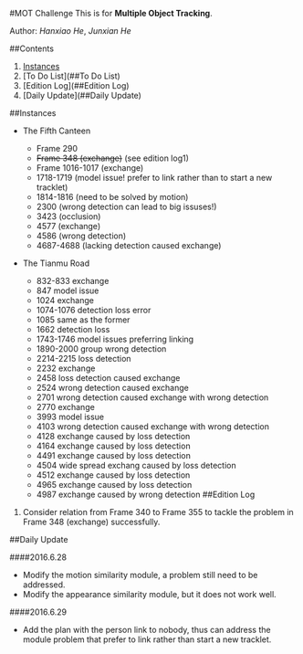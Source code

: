 #MOT Challenge
This is for **Multiple Object Tracking**.

Author: *Hanxiao He*, *Junxian He*


##Contents
1. [Instances](##Instances)
2. [To Do List](##To Do List)
3. [Edition Log](##Edition Log)
4. [Daily Update](##Daily Update)

##Instances
* The Fifth Canteen
    * Frame 290 
    * ~~Frame 348 (exchange)~~ (see edition log1)
    * Frame 1016-1017 (exchange)
    * 1718-1719 (model issue! prefer to link rather than to start a new tracklet)
    * 1814-1816 (need to be solved by motion)
    * 2300 (wrong detection can lead to big issuses!)
    * 3423 (occlusion)
    * 4577 (exchange)
    * 4586 (wrong detection)
    * 4687-4688 (lacking detection caused exchange)

* The Tianmu Road
    * 832-833 exchange
    * 847 model issue
    * 1024 exchange
    * 1074-1076 detection loss error
    * 1085 same as the former
    * 1662 detection loss 
    * 1743-1746 model issues preferring linking 
    * 1890-2000 group wrong detection
    * 2214-2215 loss detection
    * 2232 exchange
    * 2458 loss detection caused exchange
    * 2524 wrong detection caused exchange
    * 2701 wrong detection caused exchange with wrong detection
    * 2770 exchange
    * 3993 model issue
    * 4103 wrong detection caused exchange with wrong detection
    * 4128 exchange caused by loss detection
    * 4164 exchange caused by loss detection
    * 4491 exchange caused by loss detection 
    * 4504 wide spread exchang caused by loss detection
    * 4512 exchange caused by loss detection 
    * 4965 exchange caused by loss detection
    * 4987 exchange caused by wrong detection
##Edition Log

1. Consider relation from Frame 340 to Frame 355 to tackle the problem in Frame 348 (exchange) successfully. 

##Daily Update

####2016.6.28
* Modify the motion similarity module, a problem still need to be addressed.
* Modify the appearance similarity module, but it does not work well.

####2016.6.29
* Add the plan with the person link to nobody, thus can address the module problem that prefer to link rather than start a new tracklet.